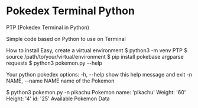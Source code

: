 # Pokedex Terminal Python
PTP (Pokedex Terminal in Python)

Simple code based on Python to use on Terminal

How to install
Easy, create a virtual environment
$ python3 -m venv PTP
$ source /path/to/your/virtual/environment
$ pip install pokebase argparse requests
$ python3 pokemon.py --help

Your python pokedex
options:
  -h, --help            show this help message and exit
  -n NAME, --name NAME  name of the Pokemon

$ python3 pokemon.py -n pikachu
Pokemon name: 'pikachu'
Weight: '60'
Height: '4'
id: '25'
Available Pokemon Data
